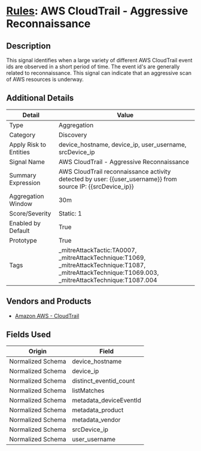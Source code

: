 # [Rules](README.md): AWS CloudTrail - Aggressive Reconnaissance

## Description
This signal identifies when a large variety of different AWS CloudTrail event ids are observed in a short period of time.  The event id's are generally related to reconnaissance.  This signal can indicate that an aggressive scan of AWS resources is underway.

## Additional Details
|Detail|Value|
|----|----|
|Type|Aggregation|
|Category|Discovery|
|Apply Risk to Entities|device_hostname, device_ip, user_username, srcDevice_ip|
|Signal Name|AWS CloudTrail - Aggressive Reconnaissance|
|Summary Expression|AWS CloudTrail reconnaissance activity detected by user: {{user_username}} from source IP: {{srcDevice_ip}}|
|Aggregation Window|30m|
|Score/Severity|Static: 1|
|Enabled by Default|True|
|Prototype|True|
|Tags|_mitreAttackTactic:TA0007, _mitreAttackTechnique:T1069, _mitreAttackTechnique:T1087, _mitreAttackTechnique:T1069.003, _mitreAttackTechnique:T1087.004|
## Vendors and Products
- [Amazon AWS - CloudTrail](../products/033624b0-218e-4dcb-b93f-0f1fb1806c56.md)


## Fields Used

|Origin|Field|
|----|----|
|Normalized Schema|device_hostname|
|Normalized Schema|device_ip|
|Normalized Schema|distinct_eventid_count|
|Normalized Schema|listMatches|
|Normalized Schema|metadata_deviceEventId|
|Normalized Schema|metadata_product|
|Normalized Schema|metadata_vendor|
|Normalized Schema|srcDevice_ip|
|Normalized Schema|user_username|


